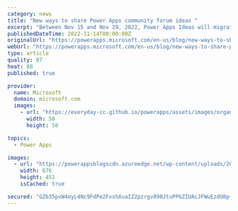 ```yaml
---
category: news
title: "New ways to share Power Apps community forum ideas "
excerpt: "Between Nov 15 and Nov 29, 2022, Power Apps Ideas will migrate to a brand-new platform powered by Dynamics 365 Customer Service Community.&nbsp; On top of providing our community with a brand-new interface to share ideas, the migration will enable our product teams to be much more responsive to user"
publishedDateTime: 2022-11-14T08:00:00Z
originalUrl: "https://powerapps.microsoft.com/en-us/blog/new-ways-to-share-power-apps-community-forum-ideas/"
webUrl: "https://powerapps.microsoft.com/en-us/blog/new-ways-to-share-power-apps-community-forum-ideas/"
type: article
quality: 87
heat: 88
published: true

provider:
  name: Microsoft
  domain: microsoft.com
  images:
    - url: "https://everyday-cc.github.io/powerapps/assets/images/organizations/microsoft.com-50x50.jpg"
      width: 50
      height: 50

topics:
  - Power Apps

images:
  - url: "https://powerappsblogscdn.azureedge.net/wp-content/uploads/2022/11/Communityblog-edited.png"
    width: 676
    height: 451
    isCached: true

secured: "GZb35pvW4oyL4Nc9FdPe2FxshXuaIZ2pzrgv890JtuPPGZIUAcJFWuEzdU8p+L+GiD4/qBrrQ76hGrW1Y1KxonkgwchTDNQlisGx3uFX2beKdDCgKfhbPxgr0SQyFlNxqkvYRp/oFSotBGeCE4VJtVBOvDK+qS2SoQ3uG6WVaSqYuV6BbSV6YY5hR1O1XAGM88QI2SjUkO7meO8o3p0L+j3ifrw7DADS28H39zwRLo7fAx2uYPCeVz2bxBgnT9fxpWCeukkm5ikVCTkO9CUDkkiqNa4wMS5b3yiPNaJj1NZ7AlU71rL480gbmT7UsmD8A3Qkar/PxtbGLkAN5oT62U/VreD0rLjeDGwdeTN/ymI=;IfDYe4lyCNYlSnD7elsHkA=="
---
```


